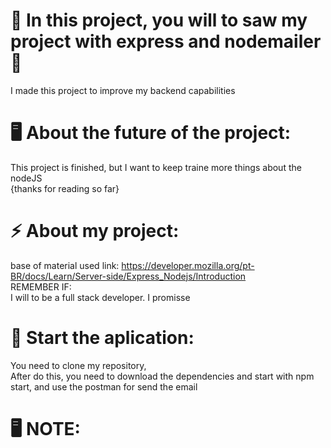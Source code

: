 # 🤞 In this project, you will to saw my project with express and nodemailer 🤞
 I made this project to improve my backend capabilities
 <br>

# 🖥️ About the future of the project:
 This project is finished, but I want to keep traine more things about the nodeJS
 <br> 
 {thanks for reading so far}
 <br>

# ⚡ About my project:
 base of material used
 link: 
 https://developer.mozilla.org/pt-BR/docs/Learn/Server-side/Express_Nodejs/Introduction
 <br>
 REMEMBER IF:
 <br>
 I will to be a full stack developer. I promisse 

# 💬 Start the aplication:
 You need to clone my repository,
 <br>
 After do this, you need to download the dependencies and start with npm start, and use the postman for send the email

# 🖥️ NOTE:
    